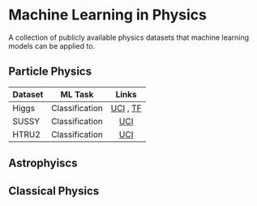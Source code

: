 # Machine Learning in Physics

A collection of publicly available physics datasets that machine learning models can be applied to. 

## Particle Physics 

| Dataset       | ML Task        |                         Links                         | 
| ------------- |:--------------:| :----------------------------------------------------:|
| Higgs         | Classification | [UCI](https://archive.ics.uci.edu/ml/datasets/HIGGS) , [TF](https://www.tensorflow.org/datasets/catalog/higgs) |  
| SUSSY         | Classification | [UCI](https://archive.ics.uci.edu/ml/datasets/SUSY)   | 
| HTRU2         | Classification |   [UCI](https://archive.ics.uci.edu/ml/datasets/HTRU2)|

## Astrophyiscs

## Classical Physics 
